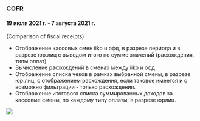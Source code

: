 ### COFR
#### 19 июля 2021 г. - 7 августа 2021 г.

(Comparison of fiscal receipts)

 - Отображение кассовых смен iiko и офд, в разрезе периода и в разрезе юр.лиц с выводом итого по сумме значений (расхождения, типы оплат)
 - Вычисление расхождений в сменах между iiko и офд
 - Отображение списка чеков в рамках выбранной смены, в разрезе юр.лиц, с отображением расхождения, если таковое имеется и с возможно фильтрации - только расхождения. 
 - Отображение итогового списка суммированных доходов за кассовые смены, по каждому типу оплаты, в разрезе юрлиц.

![](images/COFR/cofr.gif)
